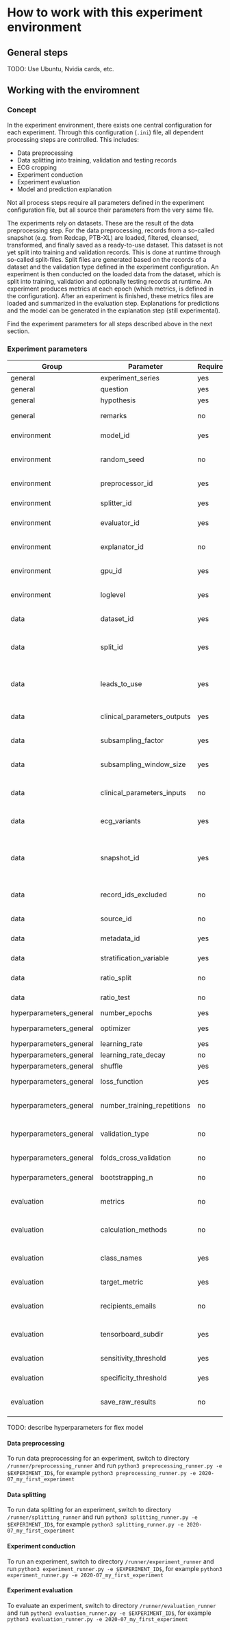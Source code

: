# How to work with this experiment environment
## General steps

TODO: Use Ubuntu, Nvidia cards, etc.

## Working with the enviromnent

### Concept

In the experiment environment, there exists one central configuration for each experiment. Through this configuration (`.ini`) file, all dependent processing steps are controlled. This includes:

- Data preprocessing
- Data splitting into training, validation and testing records
- ECG cropping
- Experiment conduction
- Experiment evaluation
- Model and prediction explanation

Not all process steps require all parameters defined in the experiment configuration file, but all source their parameters from the very same file. 

The experiments rely on datasets. These are the result of the data preprocessing step. For the data preprocessing, records from a so-called snapshot (e.g. from Redcap, PTB-XL) are loaded, filtered, cleansed, transformed, and finally saved as a ready-to-use dataset. This dataset is not yet split into training and validation records. This is done at runtime through so-called split-files. Split files are generated based on the records of a dataset and the validation type defined in the experiment configuration. An experiment is then conducted on the loaded data from the dataset, which is split into training, validation and optionally testing records at runtime. An experiment produces metrics at each epoch (which metrics, is defined in the configuration). After an experiment is finished, these metrics files are loaded and summarized in the evaluation step. Explanations for predictions and the model can be generated in the explanation step (still experimental).

Find the experiment parameters for all steps described above in the next section.

### Experiment parameters

Group | Parameter | Required | Possible Values | Description |
|---|---|---|---|---|
general | experiment_series | yes | String | Series of experiments, which will be used to group experiments |
general | question | yes | String | The question you woul like to answer with the experiment |
general | hypothesis | yes | String | Your hypothesis for this experiment |
general | remarks | no | String | Any remarks that could be necessary to understand this experiment |
environment | model_id | yes | String | ID of the model class that will be used to build the model and perform training |
environment | random_seed | no | Integer | Random seed that will be used throughout all steps where random values are used. This enables full experiment reproducibility. |
environment | preprocessor_id | yes | String | ID of the preprocessor class that will be used to perform data preprocessing |
environment | splitter_id | yes | String | ID of the splitter class that will be used to generate data splits (training, validation, test) |
environment | evaluator_id | yes | String | ID of the evaluator class that will be used to generate evaluations of the experiment such as excel files and PDFs |
environment | explanator_id | no | String | ID of the explanator class that will be used to generate explanations such as heatmaps (currently in experimental state!) |
environment | gpu_id | yes | 6, 7 | ID of the GPU that should be used for training. We are allowed to use GPUs 6 and 7 only! |
environment | loglevel | yes | “DEBUG”, “INFO”, “WARNING”, “ERROR” | Loglevel of the logger |
data | dataset_id | yes | String | The ID of the dataset that will be generated during preprocessing and used during training and all further steps. |
data | split_id | yes | String | The ID of the split that will be used to generate the sub-splits during splitting and that will be used to split the data of the dataset during training. Data is split during training, not during preprocessing! |
data | leads_to_use | yes | String, comma-separated list (no space) | List of Lead-IDs that should be used by the model. All other leads are discared during preprocessing. The dataset will only contain the selected leads. The model will be structured based on the dataset, not based on this parameter during training! |
data | clinical_parameters_outputs | yes | String, comma-separated list (no space) | The clinical parameters to use as outputs for the model. Only binary parameters can be used currently. Each parameter will be one-hot-encoded with a _TRUE and _FALSE suffix. |
data | subsampling_factor | yes | Integer | The factor that should be used for subsampling. Subsampling is not applied during preprocessing, but during training! |
data | subsampling_window_size | yes | Integer | The window size that should be used for subsampling. Subsampling is not applied during preprocessing, but during training! |
data | clinical_parameters_inputs | no | String, comma-separated list (no space) | The clinical parameters to use as inputs for the model. If this parameter is not provided for preprocessing, no input parameters will be available during training. |
data | ecg_variants | yes | String, comma-separated list (no space) | The variants of the ECG the model should be able to use later during training. Currently, only ecg_raw is implemented. In future, als ecg_delta will be available |
data | snapshot_id | yes | String, comma-separated list (no space) | The IDs of the snapshots that should be used for data extraction during preprocessing. Multiple snapshot names are only allowed for Kerckhoff data. The record-IDs have to be unique, to prevent overlapping snapshots. For PTB-XL data, only the first value in the list will be used. |
data | record_ids_excluded | no | String, comma-separated list (no space) | List of record-IDs that should be excluded during data-preprocessing (e.g. because of wrong/missing data) |
data | source_id | no | String | Currently, this parameter is not in use. Later, it could serve for further data-type differentiation |
data | metadata_id | yes | String | The ID of the metadata file located in data/metadata/ (without filetype) |
data | stratification_variable | yes | String | The name of the output variable that should be used for stratification of the train/validation/test splits  |
data | ratio_split | no | Float between 0 and 1 | Split ratio for simple splits, required for splitting, when validation_type “single” is used |
data | ratio_test | no | Float between 0 and 1 | Split ratio for test data holdout |
hyperparameters_general | number_epochs | yes | Integer | The number of epochs each training will last |
hyperparameters_general | optimizer | yes | String | The model optimizer, https://www.tensorflow.org/api_docs/python/tf/keras/optimizers |
hyperparameters_general | learning_rate | yes | Float | Optimizer learning rate |
hyperparameters_general | learning_rate_decay | no | Float | Decay of learning rate of optimizer |
hyperparameters_general | shuffle | yes | Boolean | If records should be suffled before each |
hyperparameters_general | loss_function | yes | String | The loss function, https://www.tensorflow.org/api_docs/python/tf/keras/losses |
hyperparameters_general | number_training_repetitions | no | Integer | The number of times the training (all epochs) will be repeated (each repetition uses a different random seed for weight initialization) |
hyperparameters_general | validation_type | no | “cross_validation”, “bootstrapping”, “single” | If no validation type is given, the validation_type “single” is chosen, which uses the best model of the training |
hyperparameters_general | folds_cross_validation | no | Integer | Only required when validation_type “cross_validation” is used. Number of folds (k) |
hyperparameters_general | bootstrapping_n | no | Integer | Only required when validation_type “bootstrapping” is used. Number of draws from data population (n) |
evaluation | metrics | no | String, comma-separated list (no space) | Metrics to calculate during training and in the evaluation step. If no metrics are given, senstivity, specificity and AUC are calculated by default |
evaluation | calculation_methods | no | String, comma-separated list (no space) | Calclulation methods of metrics. Possible values: “sample_level”, “subsample_level”. For tensorboard, only the first method will be used |
evaluation | class_names | yes | String, comma-separated list (no space) | Class names of output classes that should be considered for evaluation |
evaluation | target_metric | yes | String | The target metric for choosing the “best” model(s) from all epochs |
evaluation | recipients_emails | no | String, comma-separated list (no space) | Evaluation results will be broadcasted to these recipients via eMail  |
evaluation | tensorboard_subdir | yes | String | The subdir for tensorboard (you should create a new directory when tensorboard becomes slow; delete the old one if experiments are closed.) |
evaluation | sensitivity_threshold | yes | Float between 0 and 1 | The threshold for epoch/model selection. All models weaker than this value will not be considered for final metric calculation |
evaluation | specificity_threshold | yes | Float between 0 and 1 | The threshold for epoch/model selection. All models weaker than this value will not be considered for final metric calculation |
evaluation | save_raw_results | no | Boolean | The unfiltered result list containing all epochs can be saved to disk. Consider, that this file will be very large and requires much diskspace! |

TODO: describe hyperparameters for flex model


#### Data preprocessing

To run data preprocessing for an experiment, switch to directory `/runner/preprocessing_runner` and run `python3 preprocessing_runner.py -e $EXPERIMENT_ID$`, for example `python3 preprocessing_runner.py -e 2020-07_my_first_experiment`

#### Data splitting

To run data splitting for an experiment, switch to directory `/runner/splitting_runner` and run `python3 splitting_runner.py -e $EXPERIMENT_ID$`, for example `python3 splitting_runner.py -e 2020-07_my_first_experiment`

#### Experiment conduction

To run an experiment, switch to directory `/runner/experiment_runner` and run `python3 experiment_runner.py -e $EXPERIMENT_ID$`, for example `python3 experiment_runner.py -e 2020-07_my_first_experiment`

#### Experiment evaluation

To evaluate an experiment, switch to directory `/runner/evaluation_runner` and run `python3 evaluation_runner.py -e $EXPERIMENT_ID$`, for example `python3 evaluation_runner.py -e 2020-07_my_first_experiment`